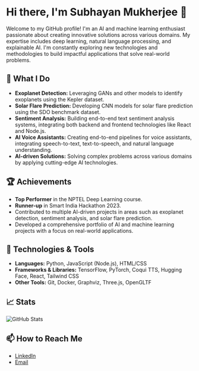 # Hi there, I'm Subhayan Mukherjee 👋

Welcome to my GitHub profile! I'm an AI and machine learning enthusiast passionate about creating innovative solutions across various domains. My expertise includes deep learning, natural language processing, and explainable AI. I'm constantly exploring new technologies and methodologies to build impactful applications that solve real-world problems.

## 🚀 What I Do
- **Exoplanet Detection:** Leveraging GANs and other models to identify exoplanets using the Kepler dataset.
- **Solar Flare Prediction:** Developing CNN models for solar flare prediction using the SDO benchmark dataset.
- **Sentiment Analysis:** Building end-to-end text sentiment analysis systems, integrating both backend and frontend technologies like React and Node.js.
- **AI Voice Assistants:** Creating end-to-end pipelines for voice assistants, integrating speech-to-text, text-to-speech, and natural language understanding.
- **AI-driven Solutions:** Solving complex problems across various domains by applying cutting-edge AI technologies.

## 🏆 Achievements
- **Top Performer** in the NPTEL Deep Learning course.
- **Runner-up** in Smart India Hackathon 2023.
- Contributed to multiple AI-driven projects in areas such as exoplanet detection, sentiment analysis, and solar flare prediction.
- Developed a comprehensive portfolio of AI and machine learning projects with a focus on real-world applications.

## 🔧 Technologies & Tools
- **Languages:** Python, JavaScript (Node.js), HTML/CSS
- **Frameworks & Libraries:** TensorFlow, PyTorch, Coqui TTS, Hugging Face, React, Tailwind CSS
- **Other Tools:** Git, Docker, Graphviz, Three.js, OpenGLTF

## 📈 Stats

![GitHub Stats](https://github-readme-stats.vercel.app/api?username=Templar121&show_icons=true&hide_title=true&hide=prs&count_private=true)

## 📫 How to Reach Me
- [LinkedIn]((https://www.linkedin.com/in/subhayan-mukherjee-0906b0274/))
- [Email](mailto:[subhayanmukherjee78@gmail.com])
